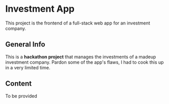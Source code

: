 # Investment App

This project is the frontend of a full-stack web app for an investment company.


## General Info

This is a **hackathon project** that manages the investments of a madeup investment company. 
Pardon some of the app's flaws, I had to cook this up in a very limited time.

## Content

To be provided
